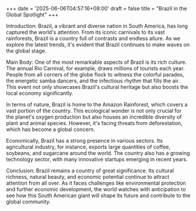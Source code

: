 +++
date = '2025-06-06T04:57:16+08:00'
draft = false
title = "Brazil in the Global Spotlight"
+++

Introduction: Brazil, a vibrant and diverse nation in South America, has long captured the world's attention. From its iconic carnivals to its vast rainforests, Brazil is a country full of contrasts and endless allure. As we explore the latest trends, it's evident that Brazil continues to make waves on the global stage. 

Main Body: One of the most remarkable aspects of Brazil is its rich culture. The annual Rio Carnival, for example, draws millions of tourists each year. People from all corners of the globe flock to witness the colorful parades, the energetic samba dancers, and the infectious rhythm that fills the air. This event not only showcases Brazil's cultural heritage but also boosts the local economy significantly. 

In terms of nature, Brazil is home to the Amazon Rainforest, which covers a vast portion of the country. This ecological wonder is not only crucial for the planet's oxygen production but also houses an incredible diversity of plant and animal species. However, it's facing threats from deforestation, which has become a global concern. 

Economically, Brazil has a strong presence in various sectors. Its agricultural industry, for instance, exports large quantities of coffee, soybeans, and sugarcane around the world. The country also has a growing technology sector, with many innovative startups emerging in recent years. 

Conclusion: Brazil remains a country of great significance. Its cultural richness, natural beauty, and economic potential continue to attract attention from all over. As it faces challenges like environmental protection and further economic development, the world watches with anticipation to see how this South American giant will shape its future and contribute to the global community.